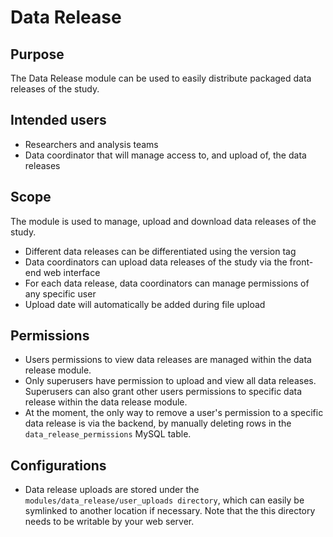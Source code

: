 # Data Release

## Purpose

The Data Release module can be used to easily distribute packaged data releases
of the study.

## Intended users

- Researchers and analysis teams
- Data coordinator that will manage access to, and upload of, the data releases

## Scope

The module is used to manage, upload and download data releases of the study.
- Different data releases can be differentiated using the version tag
- Data coordinators can upload data releases of the study via the front-end
web interface
- For each data release, data coordinators can manage permissions of any
  specific user
- Upload date will automatically be added during file upload


## Permissions

- Users permissions to view data releases are managed within the data release
  module.
- Only superusers have permission to upload and view all data releases.
  Superusers can also grant other users permissions to specific data release
  within the data release module.
- At the moment, the only way to remove a user's permission to a specific data
  release is via the backend, by manually deleting rows in the
  `data_release_permissions` MySQL table.

## Configurations

- Data release uploads are stored under the
  `modules/data_release/user_uploads directory`, which can easily be symlinked
  to another location if necessary. Note that the this directory needs to be
  writable by your web server.
